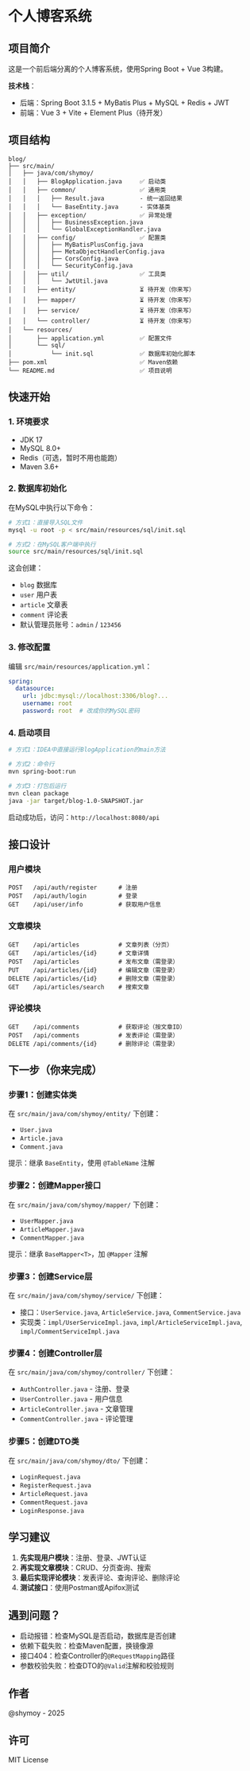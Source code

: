 # 个人博客系统

## 项目简介

这是一个前后端分离的个人博客系统，使用Spring Boot + Vue 3构建。

**技术栈**：
- 后端：Spring Boot 3.1.5 + MyBatis Plus + MySQL + Redis + JWT
- 前端：Vue 3 + Vite + Element Plus（待开发）

## 项目结构

```
blog/
├── src/main/
│   ├── java/com/shymoy/
│   │   ├── BlogApplication.java     ✅ 启动类
│   │   ├── common/                  ✅ 通用类
│   │   │   ├── Result.java          - 统一返回结果
│   │   │   └── BaseEntity.java      - 实体基类
│   │   ├── exception/               ✅ 异常处理
│   │   │   ├── BusinessException.java
│   │   │   └── GlobalExceptionHandler.java
│   │   ├── config/                  ✅ 配置类
│   │   │   ├── MyBatisPlusConfig.java
│   │   │   ├── MetaObjectHandlerConfig.java
│   │   │   ├── CorsConfig.java
│   │   │   └── SecurityConfig.java
│   │   ├── util/                    ✅ 工具类
│   │   │   └── JwtUtil.java
│   │   ├── entity/                  ⏳ 待开发（你来写）
│   │   ├── mapper/                  ⏳ 待开发（你来写）
│   │   ├── service/                 ⏳ 待开发（你来写）
│   │   └── controller/              ⏳ 待开发（你来写）
│   └── resources/
│       ├── application.yml          ✅ 配置文件
│       └── sql/
│           └── init.sql             ✅ 数据库初始化脚本
├── pom.xml                          ✅ Maven依赖
└── README.md                        ✅ 项目说明
```

## 快速开始

### 1. 环境要求

- JDK 17
- MySQL 8.0+
- Redis（可选，暂时不用也能跑）
- Maven 3.6+

### 2. 数据库初始化

在MySQL中执行以下命令：

```bash
# 方式1：直接导入SQL文件
mysql -u root -p < src/main/resources/sql/init.sql

# 方式2：在MySQL客户端中执行
source src/main/resources/sql/init.sql
```

这会创建：
- `blog` 数据库
- `user` 用户表
- `article` 文章表
- `comment` 评论表
- 默认管理员账号：`admin` / `123456`

### 3. 修改配置

编辑 `src/main/resources/application.yml`：

```yaml
spring:
  datasource:
    url: jdbc:mysql://localhost:3306/blog?...
    username: root
    password: root  # 改成你的MySQL密码
```

### 4. 启动项目

```bash
# 方式1：IDEA中直接运行BlogApplication的main方法

# 方式2：命令行
mvn spring-boot:run

# 方式3：打包后运行
mvn clean package
java -jar target/blog-1.0-SNAPSHOT.jar
```

启动成功后，访问：`http://localhost:8080/api`

## 接口设计

### 用户模块
```
POST   /api/auth/register      # 注册
POST   /api/auth/login         # 登录
GET    /api/user/info          # 获取用户信息
```

### 文章模块
```
GET    /api/articles           # 文章列表（分页）
GET    /api/articles/{id}      # 文章详情
POST   /api/articles           # 发布文章（需登录）
PUT    /api/articles/{id}      # 编辑文章（需登录）
DELETE /api/articles/{id}      # 删除文章（需登录）
GET    /api/articles/search    # 搜索文章
```

### 评论模块
```
GET    /api/comments           # 获取评论（按文章ID）
POST   /api/comments           # 发表评论（需登录）
DELETE /api/comments/{id}      # 删除评论（需登录）
```

## 下一步（你来完成）

### 步骤1：创建实体类

在 `src/main/java/com/shymoy/entity/` 下创建：
- `User.java`
- `Article.java`
- `Comment.java`

提示：继承 `BaseEntity`，使用 `@TableName` 注解

### 步骤2：创建Mapper接口

在 `src/main/java/com/shymoy/mapper/` 下创建：
- `UserMapper.java`
- `ArticleMapper.java`
- `CommentMapper.java`

提示：继承 `BaseMapper<T>`，加 `@Mapper` 注解

### 步骤3：创建Service层

在 `src/main/java/com/shymoy/service/` 下创建：
- 接口：`UserService.java`, `ArticleService.java`, `CommentService.java`
- 实现类：`impl/UserServiceImpl.java`, `impl/ArticleServiceImpl.java`, `impl/CommentServiceImpl.java`

### 步骤4：创建Controller层

在 `src/main/java/com/shymoy/controller/` 下创建：
- `AuthController.java` - 注册、登录
- `UserController.java` - 用户信息
- `ArticleController.java` - 文章管理
- `CommentController.java` - 评论管理

### 步骤5：创建DTO类

在 `src/main/java/com/shymoy/dto/` 下创建：
- `LoginRequest.java`
- `RegisterRequest.java`
- `ArticleRequest.java`
- `CommentRequest.java`
- `LoginResponse.java`

## 学习建议

1. **先实现用户模块**：注册、登录、JWT认证
2. **再实现文章模块**：CRUD、分页查询、搜索
3. **最后实现评论模块**：发表评论、查询评论、删除评论
4. **测试接口**：使用Postman或Apifox测试

## 遇到问题？

- 启动报错：检查MySQL是否启动，数据库是否创建
- 依赖下载失败：检查Maven配置，换镜像源
- 接口404：检查Controller的`@RequestMapping`路径
- 参数校验失败：检查DTO的`@Valid`注解和校验规则

## 作者

@shymoy - 2025

## 许可

MIT License

